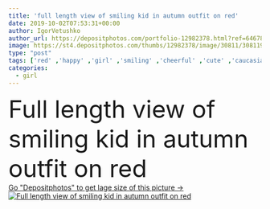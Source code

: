```yaml
---
title: 'full length view of smiling kid in autumn outfit on red'
date: 2019-10-02T07:53:31+00:00
author: IgorVetushko
author_url: https://depositphotos.com/portfolio-12982378.html?ref=64678756
image: https://st4.depositphotos.com/thumbs/12982378/image/30811/308119728/api_thumb_450.jpg?forcejpeg=true
type: "post"
tags: ['red' ,'happy' ,'girl' ,'smiling' ,'cheerful' ,'cute' ,'caucasian' ,'smile' ,'child' ,'european' ,'style' ,'childhood' ,'kid' ,'fashion' ,'emotion' ,'adorable' ,'stylish' ,'emotional' ,'trendy' ,'Jeans' ,'casual' ,'fashionable' ,'looking at camera' ,'one person' ,'Studio Shot' ,'full length view' ,'autumn outfit' ]
categories: 
  - girl
---
```

<div aling="center">
            <font size="60"> Full length view of smiling kid in autumn outfit on red</font>   
</div>
<div>
    <a href='https://st4.depositphotos.com/thumbs/12982378/image/30811/308119728/api_thumb_450.jpg?forcejpeg=true?ref=64678756' target=_blank > Go "Depositphotos" to get lage size of this picture ->
        <img href='https://st4.depositphotos.com/thumbs/12982378/image/30811/308119728/api_thumb_450.jpg?forcejpeg=true?ref=64678756' src='https://st4.depositphotos.com/12982378/30811/i/950/depositphotos_308119728-stock-photo-full-length-view-smiling-kid.jpg?forcejpeg=true' alt='Full length view of smiling kid in autumn outfit on red' >
    </a>
</div>
